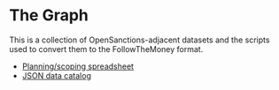 # The Graph

This is a collection of OpenSanctions-adjacent datasets and the scripts used to convert them to the FollowTheMoney format.

* [Planning/scoping spreadsheet](https://docs.google.com/spreadsheets/d/1GoOkgl6Zn-ZYbVPgBs5pPK_He-zP80dBAYQTfAKSDGE/edit#gid=0)
* [JSON data catalog](https://data.opensanctions.org/graph/catalog.json)